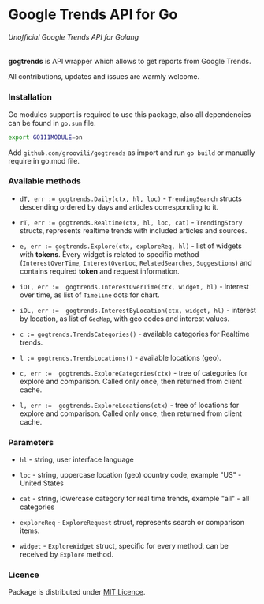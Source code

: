 # Google Trends API for Go

###### Unofficial Google Trends API for Golang

**gogtrends** is API wrapper which allows to get reports from Google Trends.

All contributions, updates and issues are warmly welcome.

### Installation 

Go modules support is required to use this package, also all dependencies can be found in `go.sum` file.

```bash 
export GO111MODULE=on
```

Add `github.com/groovili/gogtrends` as import and run `go build` or manually require in go.mod file.

### Available methods

* `dT, err := gogtrends.Daily(ctx, hl, loc)` - `TrendingSearch` structs descending ordered by days and articles corresponding to it.

* `rT, err := gogtrends.Realtime(ctx, hl, loc, cat)` - `TrendingStory` structs, represents realtime trends with included articles and sources.

* `e, err := gogtrends.Explore(ctx, exploreReq, hl)` - list of widgets with **tokens**. Every widget is related to specific method (`InterestOverTime`, `InterestOverLoc`, `RelatedSearches`, `Suggestions`) and contains required **token** and request information.

* `iOT, err :=  gogtrends.InterestOverTime(ctx, widget, hl)` - interest over time, as list of `Timeline` dots for chart. 

* `iOL, err :=  gogtrends.InterestByLocation(ctx, widget, hl)` - interest by location, as list of `GeoMap`, with geo codes and interest values.

* `c := gogtrends.TrendsCategories()` - available categories for Realtime trends.

* `l := gogtrends.TrendsLocations()` - available locations (geo).

* `c, err :=  gogtrends.ExploreCategories(ctx)` - tree of categories for explore and comparison. Called only once, then returned from client cache.

* `l, err :=  gogtrends.ExploreLocations(ctx)` - tree of locations for explore and comparison. Called only once, then returned from client cache.

### Parameters 

* `hl` -  string, user interface language

* `loc` - string, uppercase location (geo) country code, example "US" - United States

* `cat` - string, lowercase category for real time trends, example "all" - all categories

* `exploreReq` - `ExploreRequest` struct, represents search or comparison items.

* `widget` - `ExploreWidget` struct, specific for every method, can be received by `Explore` method.

### Licence
 
Package is distributed under [MIT Licence](https://opensource.org/licenses/MIT).